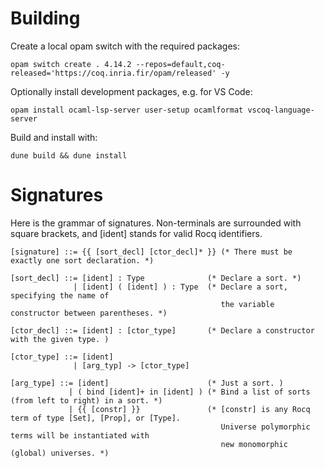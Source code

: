 # Building 

Create a local opam switch with the required packages:
```
opam switch create . 4.14.2 --repos=default,coq-released='https://coq.inria.fir/opam/released' -y
```

Optionally install development packages, e.g. for VS Code:
```
opam install ocaml-lsp-server user-setup ocamlformat vscoq-language-server
```

Build and install with:
```
dune build && dune install
```

# Signatures

Here is the grammar of signatures. Non-terminals are surrounded with square brackets, 
and [ident] stands for valid Rocq identifiers.

```
[signature] ::= {{ [sort_decl] [ctor_decl]* }} (* There must be exactly one sort declaration. *)

[sort_decl] ::= [ident] : Type              (* Declare a sort. *)
              | [ident] ( [ident] ) : Type  (* Declare a sort, specifying the name of 
                                               the variable constructor between parentheses. *)

[ctor_decl] ::= [ident] : [ctor_type]       (* Declare a constructor with the given type. )

[ctor_type] ::= [ident]
              | [arg_typ] -> [ctor_type]

[arg_type] ::= [ident]                      (* Just a sort. )
             | ( bind [ident]+ in [ident] ) (* Bind a list of sorts (from left to right) in a sort. *)
             | {{ [constr] }}               (* [constr] is any Rocq term of type [Set], [Prop], or [Type].
                                               Universe polymorphic terms will be instantiated with
                                               new monomorphic (global) universes. *)
```
